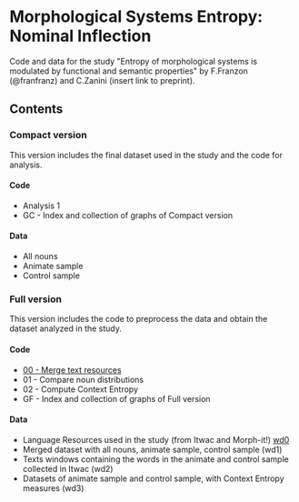 # Morphological Systems Entropy: Nominal Inflection
Code and data for the study "Entropy of morphological systems is modulated by functional and semantic properties" by F.Franzon (@franfranz) and C.Zanini (insert link to preprint).

## Contents

### Compact version
This version includes the final dataset used in the study and the code for analysis. 
#### Code 
* Analysis 1
* GC - Index and collection of graphs of Compact version

#### Data 
* All nouns
* Animate sample
* Control sample


### Full version
This version includes the code to preprocess the data and obtain the dataset analyzed in the study. 

#### Code
* [00 - Merge text resources](https://github.com/franfranz/Morphological_Systems_Entropy/blob/main/Full/00_EMS_Merge_text_resources_v2_0_0.R)
* 01 - Compare noun distributions
* 02 - Compute Context Entropy 
* GF - Index and collection of graphs of Full version

#### Data 
* Language Resources used in the study (from Itwac and Morph-it!) [wd0](https://github.com/franfranz/Morphological_Systems_Entropy/tree/main/Full/wd0)
* Merged dataset with all nouns, animate sample, control sample (wd1)
* Texts windows containing the words in the animate and control sample collected in Itwac (wd2) 
* Datasets of animate sample and control sample, with Context Entropy measures (wd3)
